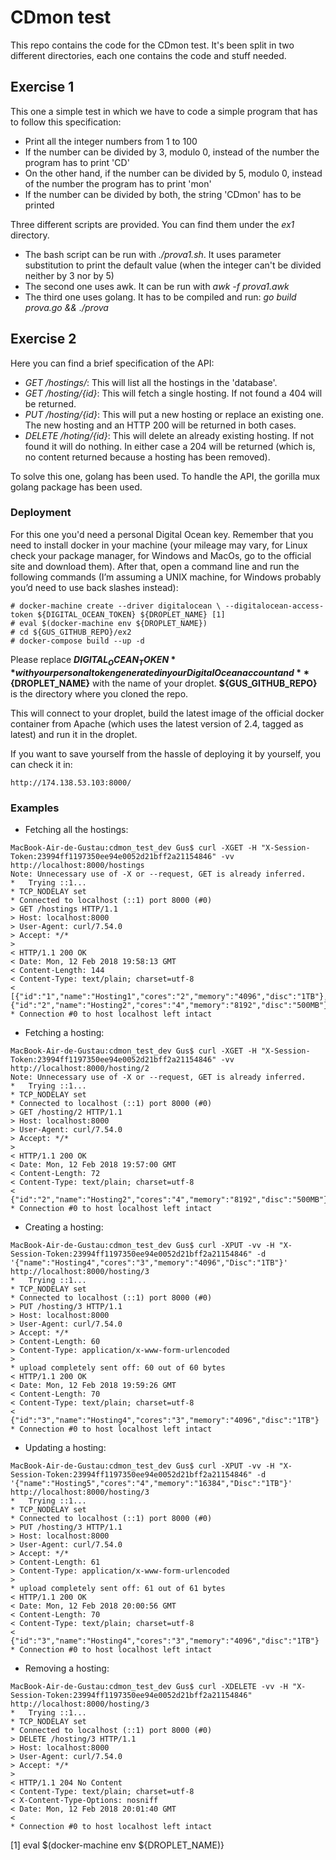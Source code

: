 # CDmon test

This repo contains the code for the CDmon test. It's been split in two different directories, each one contains the code and stuff needed.

## Exercise 1

This one a simple test in which we have to code a simple program that has to follow this specification:

- Print all the integer numbers from 1 to 100
- If the number can be divided by 3, modulo 0, instead of the number the program has to print 'CD'
- On the other hand, if the number can be divided by 5, modulo 0, instead of the number the program has to print 'mon'
- If the number can be divided by both, the string 'CDmon' has to be printed

Three different scripts are provided. You can find them under the *ex1* directory.

- The bash script can be run with *./prova1.sh*. It uses parameter substitution to print the default value (when the integer can't be divided neither by 3 nor by 5)
- The second one uses awk. It can be run with *awk -f prova1.awk*
- The third one uses golang. It has to be compiled and run: *go build prova.go && ./prova*

## Exercise 2

Here you can find a brief specification of the API:

- *GET* */hostings/*: This will list all the hostings in the 'database'.
- *GET* */hosting/{id}*: This will fetch a single hosting. If not found a 404 will be returned.
- *PUT* */hosting/{id}*: This will put a new hosting or replace an existing one. The new hosting and an HTTP 200 will be returned in both cases.
- *DELETE* */hoting/{id}*: This will delete an already existing hosting. If not found it will do nothing. In either case a 204 will be returned (which is, no content returned because a hosting has been removed).

To solve this one, golang has been used. To handle the API, the gorilla mux golang package has been used.

### Deployment

For this one you'd need a personal Digital Ocean key. Remember that you need to install docker in your machine (your mileage may vary, for Linux check your package manager, for Windows and MacOs, go to the official site and download them). After that, open a command line and run the following commands (I’m assuming a UNIX machine, for Windows probably you’d need to use back slashes instead):

```
# docker-machine create --driver digitalocean \ --digitalocean-access-token ${DIGITAL_OCEAN_TOKEN} ${DROPLET_NAME} [1]
# eval $(docker-machine env ${DROPLET_NAME})
# cd ${GUS_GITHUB_REPO}/ex2
# docker-compose build --up -d
```
Please replace **${DIGITAL_OCEAN_TOKEN}** with your personal token generated in your Digital Ocean account and **${DROPLET_NAME}** with the name of your droplet. **${GUS_GITHUB_REPO}** is the directory where you cloned the repo.

This will connect to your droplet, build the latest image of the official docker container from Apache (which uses the latest version of 2.4, tagged as latest) and run it in the droplet.

If you want to save yourself from the hassle of deploying it by yourself, you can check it in:

	http://174.138.53.103:8000/

### Examples

- Fetching all the hostings:

```
MacBook-Air-de-Gustau:cdmon_test_dev Gus$ curl -XGET -H "X-Session-Token:23994ff1197350ee94e0052d21bff2a21154846" -vv http://localhost:8000/hostings
Note: Unnecessary use of -X or --request, GET is already inferred.
*   Trying ::1...
* TCP_NODELAY set
* Connected to localhost (::1) port 8000 (#0)
> GET /hostings HTTP/1.1
> Host: localhost:8000
> User-Agent: curl/7.54.0
> Accept: */*
>
< HTTP/1.1 200 OK
< Date: Mon, 12 Feb 2018 19:58:13 GMT
< Content-Length: 144
< Content-Type: text/plain; charset=utf-8
<
[{"id":"1","name":"Hosting1","cores":"2","memory":"4096","disc":"1TB"},{"id":"2","name":"Hosting2","cores":"4","memory":"8192","disc":"500MB"}]
* Connection #0 to host localhost left intact
```

- Fetching a hosting:

```
MacBook-Air-de-Gustau:cdmon_test_dev Gus$ curl -XGET -H "X-Session-Token:23994ff1197350ee94e0052d21bff2a21154846" -vv http://localhost:8000/hosting/2
Note: Unnecessary use of -X or --request, GET is already inferred.
*   Trying ::1...
* TCP_NODELAY set
* Connected to localhost (::1) port 8000 (#0)
> GET /hosting/2 HTTP/1.1
> Host: localhost:8000
> User-Agent: curl/7.54.0
> Accept: */*
>
< HTTP/1.1 200 OK
< Date: Mon, 12 Feb 2018 19:57:00 GMT
< Content-Length: 72
< Content-Type: text/plain; charset=utf-8
<
{"id":"2","name":"Hosting2","cores":"4","memory":"8192","disc":"500MB"}
* Connection #0 to host localhost left intact
```

- Creating a hosting:

```
MacBook-Air-de-Gustau:cdmon_test_dev Gus$ curl -XPUT -vv -H "X-Session-Token:23994ff1197350ee94e0052d21bff2a21154846" -d '{"name":"Hosting4","cores":"3","memory":"4096","Disc":"1TB"}' http://localhost:8000/hosting/3
*   Trying ::1...
* TCP_NODELAY set
* Connected to localhost (::1) port 8000 (#0)
> PUT /hosting/3 HTTP/1.1
> Host: localhost:8000
> User-Agent: curl/7.54.0
> Accept: */*
> Content-Length: 60
> Content-Type: application/x-www-form-urlencoded
>
* upload completely sent off: 60 out of 60 bytes
< HTTP/1.1 200 OK
< Date: Mon, 12 Feb 2018 19:59:26 GMT
< Content-Length: 70
< Content-Type: text/plain; charset=utf-8
<
{"id":"3","name":"Hosting4","cores":"3","memory":"4096","disc":"1TB"}
* Connection #0 to host localhost left intact
```

- Updating a hosting:

```
MacBook-Air-de-Gustau:cdmon_test_dev Gus$ curl -XPUT -vv -H "X-Session-Token:23994ff1197350ee94e0052d21bff2a21154846" -d '{"name":"Hosting5","cores":"4","memory":"16384","Disc":"1TB"}' http://localhost:8000/hosting/3
*   Trying ::1...
* TCP_NODELAY set
* Connected to localhost (::1) port 8000 (#0)
> PUT /hosting/3 HTTP/1.1
> Host: localhost:8000
> User-Agent: curl/7.54.0
> Accept: */*
> Content-Length: 61
> Content-Type: application/x-www-form-urlencoded
>
* upload completely sent off: 61 out of 61 bytes
< HTTP/1.1 200 OK
< Date: Mon, 12 Feb 2018 20:00:56 GMT
< Content-Length: 70
< Content-Type: text/plain; charset=utf-8
<
{"id":"3","name":"Hosting4","cores":"3","memory":"4096","disc":"1TB"}
* Connection #0 to host localhost left intact
```

- Removing a hosting:

```
MacBook-Air-de-Gustau:cdmon_test_dev Gus$ curl -XDELETE -vv -H "X-Session-Token:23994ff1197350ee94e0052d21bff2a21154846" http://localhost:8000/hosting/3
*   Trying ::1...
* TCP_NODELAY set
* Connected to localhost (::1) port 8000 (#0)
> DELETE /hosting/3 HTTP/1.1
> Host: localhost:8000
> User-Agent: curl/7.54.0
> Accept: */*
>
< HTTP/1.1 204 No Content
< Content-Type: text/plain; charset=utf-8
< X-Content-Type-Options: nosniff
< Date: Mon, 12 Feb 2018 20:01:40 GMT
<
* Connection #0 to host localhost left intact
```

[1] eval $(docker-machine env ${DROPLET_NAME)}
